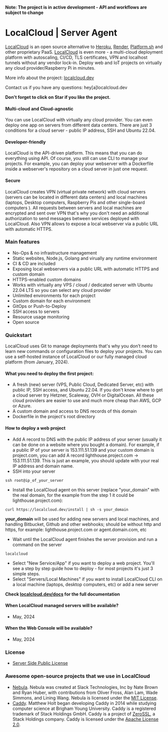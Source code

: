 **Note: The project is in active development - API and workflows are subject to change**

# LocalCloud | Server Agent

[LocalCloud](https://localcloud.dev) is an open source alternative to [Heroku](https://www.heroku.com/), [Render](https://render.com/), [Platform.sh](https://platform.sh/) and other proprietary PaaS. [LocalCloud](https://localcloud.dev) is even more - a multi-cloud deployment platform with autoscaling, CI/CD, TLS certificates, VPN and localhost tunnels without any vendor lock-in. Deploy web and IoT projects on virtually any cloud provider/Raspberry Pi in minutes.

More info about the project: [localcloud.dev](https://localcloud.dev)

Contact us if you have any questions: hey[a]localcloud.dev

**Don't forget to click on Star if you like the project.**

#### Multi-cloud and Cloud-agnostic

You can use LocalCloud with virtually any cloud provider. You can even deploy one app on servers from different data centers. There are just 3 conditions for a cloud server - public IP address, SSH and Ubuntu 22.04.

#### Developer-friendly

LocalCloud is the API-driven platform. This means that you can do everything using API. Of course, you still can use CLI to manage your projects. For example, you can deploy your webserver with a Dockerfile inside a webserver's repository on a cloud server in just one request.


#### Secure

LocalCloud creates VPN (virtual private network) with cloud servers (servers can be located in different data centers) and local machines (laptops, Desktop computers, Raspberry Pis and other single-board computers ). All requests between servers and local machines are encrypted and sent over VPN that's why you don't need an additional authorization to send messages between services deployed with LocalCloud. Also VPN allows to expose a local webserver via a public URL with automatic HTTPS.


### Main features

- No-Ops & no infrastructure management
- Static websites, Node.js, Golang and virually any runtime environment
- CI & CD are included
- Exposing local webservers via a public URL with automatic HTTPS and custom domain
- HTTPS-enabled custom domains
- Works with virtually any VPS / cloud / dedicated server with Ubuntu 22.04 LTS so you can select any cloud provider
- Unlimited environments for each project
- Custom domain for each environment
- GitOps or Push-to-Deploy
- SSH access to servers
- Resource usage monitoring
- Open source

### Quickstart

LocalCloud uses Git to manage deployments that's why you don’t need to learn new commands or configuration files to deploy your projects. You can use a self-hosted instance of LocalCloud or our fully managed cloud platform (from January, 2024).

#### What you need to deploy the first project:
- A fresh (new) server (VPS, Public Cloud, Dedicated Server, etc) with public IP, SSH access, and Ubuntu 22.04. If you don't know where to get a cloud server try Hetzner, Scaleway, OVH or DigitalOcean. All these cloud providers are easier to use and much more cheap than AWS, GCP or Azure.
- A custom domain and access to DNS records of this domain
- Dockerfile in the project's root directory

#### How to deploy a web project

- Add A record to DNS with the public IP address of your server (usually it can be done on a website where you bought a domain). For example, if a public IP of your server is 153.111.51.139 and your custom domain is project.com, you can add  A record lighthouse.project.com -> 153.111.51.139. This is just an example, you should update with your real IP address and domain name.
- SSH into your server
```
ssh root@ip_of_your_server
```
- Install the LocalCloud agent on this server (replace "your_domain" with the real domain, for the example from the step 1 it could be lighthouse.project.com):
```
curl https://localcloud.dev/install | sh -s your_domain
```
**your_domain** will be used for adding new servers and local machines, and handling Bitbucket, Github and other webhooks; should be without http and https, for example: lighthouse.project.com or agent.domain.com, etc

- Wait until the LocalCloud agent finishes the server provision and run a command on the server

```
localcloud
```
- Select "New Service/App" if you want to deploy a web project. You'll see a step by step guide how to deploy - for most projects it's just 3 simple steps.
- Select "Servers/Local Machines" if you want to install LocalCloud CLI on a local machine (laptops, desktop computers, etc) or add a new server

**Check [localcloud.dev/docs](https://localcloud.dev/docs) for the full documentation**

#### When LocalCloud managed servers will be available?

- May, 2024

#### When the Web Console will be available?

- May, 2024

### License

- [Server Side Public License](https://www.mongodb.com/licensing/server-side-public-license)

### Awesome open-source projects that we use in LocalCloud

- [Nebula](https://github.com/slackhq/nebula). Nebula was created at Slack Technologies, Inc by Nate Brown and Ryan Huber, with contributions from Oliver Fross, Alan Lam, Wade Simmons, and Lining Wang. Nebula is licensed under the [MIT License](https://github.com/slackhq/nebula/blob/master/LICENSE).
- [Caddy](https://github.com/caddyserver/caddy). Matthew Holt began developing Caddy in 2014 while studying computer science at Brigham Young University. Caddy is a registered trademark of Stack Holdings GmbH. Caddy is a project of [ZeroSSL](https://zerossl.com/), a Stack Holdings company. Caddy is licensed under the [Apache License 2.0](https://github.com/caddyserver/caddy/blob/master/LICENSE).
